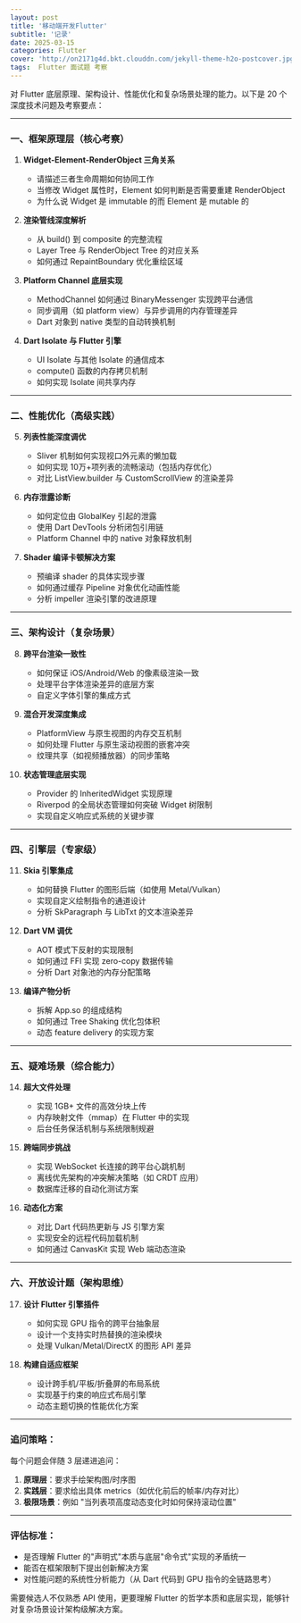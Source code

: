 ```yaml
---
layout: post
title: '移动端开发Flutter'
subtitle: '记录'
date: 2025-03-15
categories: Flutter
cover: 'http://on2171g4d.bkt.clouddn.com/jekyll-theme-h2o-postcover.jpg'
tags:  Flutter 面试题 考察
---
```




 对 Flutter 底层原理、架构设计、性能优化和复杂场景处理的能力。以下是 20 个深度技术问题及考察要点：

---

### 一、框架原理层（核心考察）
1. **Widget-Element-RenderObject 三角关系**
   - 请描述三者生命周期如何协同工作
   - 当修改 Widget 属性时，Element 如何判断是否需要重建 RenderObject
   - 为什么说 Widget 是 immutable 的而 Element 是 mutable 的

2. **渲染管线深度解析**
   - 从 build() 到 composite 的完整流程
   - Layer Tree 与 RenderObject Tree 的对应关系
   - 如何通过 RepaintBoundary 优化重绘区域

3. **Platform Channel 底层实现**
   - MethodChannel 如何通过 BinaryMessenger 实现跨平台通信
   - 同步调用（如 platform view）与异步调用的内存管理差异
   - Dart 对象到 native 类型的自动转换机制

4. **Dart Isolate 与 Flutter 引擎**
   - UI Isolate 与其他 Isolate 的通信成本
   - compute() 函数的内存拷贝机制
   - 如何实现 Isolate 间共享内存

---

### 二、性能优化（高级实践）
5. **列表性能深度调优**
   - Sliver 机制如何实现视口外元素的懒加载
   - 如何实现 10万+项列表的流畅滚动（包括内存优化）
   - 对比 ListView.builder 与 CustomScrollView 的渲染差异

6. **内存泄露诊断**
   - 如何定位由 GlobalKey 引起的泄露
   - 使用 Dart DevTools 分析闭包引用链
   - Platform Channel 中的 native 对象释放机制

7. **Shader 编译卡顿解决方案**
   - 预编译 shader 的具体实现步骤
   - 如何通过缓存 Pipeline 对象优化动画性能
   - 分析 impeller 渲染引擎的改进原理

---

### 三、架构设计（复杂场景）
8. **跨平台渲染一致性**
   - 如何保证 iOS/Android/Web 的像素级渲染一致
   - 处理平台字体渲染差异的底层方案
   - 自定义字体引擎的集成方式

9. **混合开发深度集成**
   - PlatformView 与原生视图的内存交互机制
   - 如何处理 Flutter 与原生滚动视图的嵌套冲突
   - 纹理共享（如视频播放器）的同步策略

10. **状态管理底层实现**
    - Provider 的 InheritedWidget 实现原理
    - Riverpod 的全局状态管理如何突破 Widget 树限制
    - 实现自定义响应式系统的关键步骤

---

### 四、引擎层（专家级）
11. **Skia 引擎集成**
    - 如何替换 Flutter 的图形后端（如使用 Metal/Vulkan）
    - 实现自定义绘制指令的通道设计
    - 分析 SkParagraph 与 LibTxt 的文本渲染差异

12. **Dart VM 调优**
    - AOT 模式下反射的实现限制
    - 如何通过 FFI 实现 zero-copy 数据传输
    - 分析 Dart 对象池的内存分配策略

13. **编译产物分析**
    - 拆解 App.so 的组成结构
    - 如何通过 Tree Shaking 优化包体积
    - 动态 feature delivery 的实现方案

---

### 五、疑难场景（综合能力）
14. **超大文件处理**
    - 实现 1GB+ 文件的高效分块上传
    - 内存映射文件（mmap）在 Flutter 中的实现
    - 后台任务保活机制与系统限制规避

15. **跨端同步挑战**
    - 实现 WebSocket 长连接的跨平台心跳机制
    - 离线优先架构的冲突解决策略（如 CRDT 应用）
    - 数据库迁移的自动化测试方案

16. **动态化方案**
    - 对比 Dart 代码热更新与 JS 引擎方案
    - 实现安全的远程代码加载机制
    - 如何通过 CanvasKit 实现 Web 端动态渲染

---

### 六、开放设计题（架构思维）
17. **设计 Flutter 引擎插件**
    - 如何实现 GPU 指令的跨平台抽象层
    - 设计一个支持实时热替换的渲染模块
    - 处理 Vulkan/Metal/DirectX 的图形 API 差异

18. **构建自适应框架**
    - 设计跨手机/平板/折叠屏的布局系统
    - 实现基于约束的响应式布局引擎
    - 动态主题切换的性能优化方案

---

### 追问策略：
每个问题会伴随 3 层递进追问：
1. **原理层**：要求手绘架构图/时序图
2. **实践层**：要求给出具体 metrics（如优化前后的帧率/内存对比）
3. **极限场景**：例如 "当列表项高度动态变化时如何保持滚动位置"

---

### 评估标准：
- 是否理解 Flutter 的"声明式"本质与底层"命令式"实现的矛盾统一
- 能否在框架限制下提出创新解决方案
- 对性能问题的系统性分析能力（从 Dart 代码到 GPU 指令的全链路思考）

 需要候选人不仅熟悉 API 使用，更要理解 Flutter 的哲学本质和底层实现，能够针对复杂场景设计架构级解决方案。

